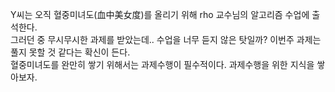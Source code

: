 Y씨는 오직 혈중미녀도(血中美女度)를 올리기 위해 rho 교수님의 알고리즘 수업에 출석한다. <br>
그러던 중 무시무시한 과제를 받았는데.. 수업을 너무 듣지 않은 탓일까? 이번주 과제는 풀지 못할 것 같다는 확신이 든다.<br>
혈중미녀도를 완만히 쌓기 위해서는 과제수행이 필수적이다. 과제수행을 위한 지식을 쌓아보자.